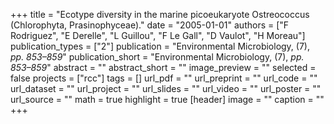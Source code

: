 +++
title = "Ecotype diversity in the marine picoeukaryote Ostreococcus (Chlorophyta, Prasinophyceae)."
date = "2005-01-01"
authors = ["F Rodriguez", "E Derelle", "L Guillou", "F Le Gall", "D Vaulot", "H Moreau"]
publication_types = ["2"]
publication = "Environmental Microbiology, (7), _pp. 853–859_"
publication_short = "Environmental Microbiology, (7), _pp. 853–859_"
abstract = ""
abstract_short = ""
image_preview = ""
selected = false
projects = ["rcc"]
tags = []
url_pdf = ""
url_preprint = ""
url_code = ""
url_dataset = ""
url_project = ""
url_slides = ""
url_video = ""
url_poster = ""
url_source = ""
math = true
highlight = true
[header]
image = ""
caption = ""
+++

